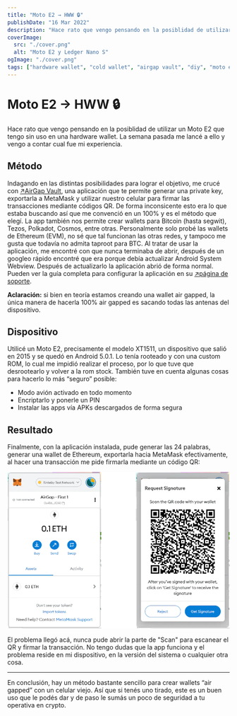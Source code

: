 ```yaml
---
title: "Moto E2 → HWW 🔒"
publishDate: "16 Mar 2022"
description: "Hace rato que vengo pensando en la posiblidad de utilizar un Moto E2 que tengo sin uso en una hardware wallet. La semana pasada me lancé a ello y..."
coverImage:
  src: "./cover.png"
  alt: "Moto E2 y Ledger Nano S"
ogImage: "./cover.png"
tags: ["hardware wallet", "cold wallet", "airgap vault", "diy", "moto e2"]
---
```


# Moto E2 → HWW 🔒

Hace rato que vengo pensando en la posiblidad de utilizar un Moto E2 que tengo sin uso en una hardware wallet. La semana pasada me lancé a ello y vengo a contar cual fue mi experiencia.

## Método

Indagando en las distintas posibilidades para lograr el objetivo, me crucé con [↗AirGap Vault](https://airgap.it/), una aplicación que te permite generar una private key, exportarla a MetaMask y utilizar nuestro celular para firmar las transacciones mediante códigos QR. De forma inconsicente esto era lo que estaba buscando así que me convenció en un 100% y es el método que elegí. La app también nos permite crear wallets para Bitcoin (hasta segwit), Tezos, Polkadot, Cosmos, entre otras. Personalmente solo probé las wallets de Ethereum (EVM), no sé que tal funcionan las otras redes, y tampoco me gusta que todavía no admita taproot para BTC. Al tratar de usar la aplicación, me encontré con que nunca terminaba de abrir, después de un googleo rápido encontré que era porque debía actualizar Android System Webview. Después de actualizarlo la aplicación abrió de forma normal. Pueden ver la guía completa para configurar la aplicación en su [↗página de soporte](https://support.airgap.it/airgap-vault/introduction).

**Aclaración:** si bien en teoría estamos creando una wallet air gapped, la única manera de hacerla 100% air gapped es sacando todas las antenas del dispositivo.

## Dispositivo

Utilicé un Moto E2, precisamente el modelo XT1511, un dispositivo que salió en 2015 y se quedó en Android 5.0.1. Lo tenía rooteado y con una custom ROM, lo cual me impidió realizar el proceso, por lo que tuve que desrootearlo y volver a la rom stock. También tuve en cuenta algunas cosas para hacerlo lo más “seguro” posible:

- Modo avión activado en todo momento
- Encriptarlo y ponerle un PIN
- Instalar las apps vía APKs descargados de forma segura

## Resultado

Finalmente, con la aplicación instalada, pude generar las 24 palabras, generar una wallet de Ethereum, exportarla hacia MetaMask efectivamente, al hacer una transacción me pide firmarla mediante un código QR:

![](./images/1.webp)

El problema llegó acá, nunca pude abrir la parte de "Scan" para escanear el QR y firmar la transacción. No tengo dudas que la app funciona y el problema reside en mi dispositivo, en la versión del sistema o cualquier otra cosa.

---

En conclusión, hay un método bastante sencillo para crear wallets “air gapped” con un celular viejo. Así que si tenés uno tirado, este es un buen uso que le podés dar y de paso le sumás un poco de seguridad a tu operativa en crypto.
